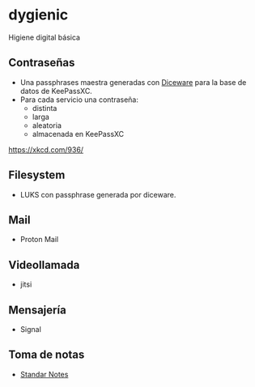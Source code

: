 # dygienic

Higiene digital básica

## Contraseñas

* Una passphrases maestra generadas con [Diceware](https://theworld.com/~reinhold/diceware_espanol/DW-Espanol-1.txt) para la base de datos de KeePassXC.
* Para cada servicio una contraseña:
    * distinta
    * larga
    * aleatoria
    * almacenada en KeePassXC

https://xkcd.com/936/

## Filesystem

* LUKS con passphrase generada por diceware.

## Mail

* Proton Mail

## Videollamada

* jitsi

## Mensajería

* Signal

## Toma de notas

* [Standar Notes](https://standardnotes.org)
